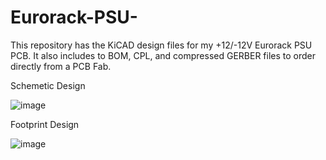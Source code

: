 # Eurorack-PSU-
This repository has the KiCAD design files for my +12/-12V Eurorack PSU PCB. It also includes to BOM, CPL, and compressed GERBER files to order directly from a PCB Fab.

Schemetic Design

![image](https://github.com/JacobParent7/Eurorack-PSU-/assets/105901480/8efcebb9-f54d-45e0-b2d8-d591e7b11a28)

Footprint Design

![image](https://github.com/JacobParent7/Eurorack-PSU-/assets/105901480/083ee302-c9da-422e-bead-0cb98824cdaa)

